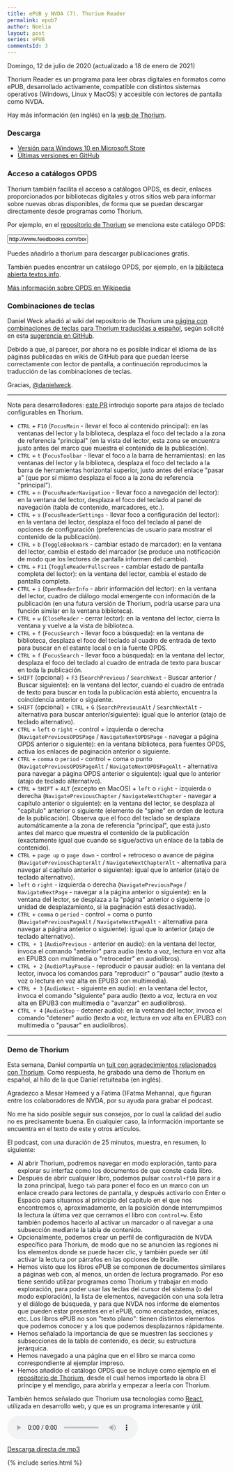 ```yaml
---
title: ePUB y NVDA (7). Thorium Reader
permalink: epub7
author: Noelia
layout: post
series: ePUB
commentsId: 3
---
```


<footer>Domingo, 12 de julio de 2020 (actualizado a 18 de enero de 2021)</footer>

Thorium Reader es un programa para leer obras digitales en formatos como ePUB, desarrollado activamente, compatible con distintos sistemas operativos (Windows, Linux y MacOS) y accesible con lectores de pantalla como NVDA.

Hay más información (en inglés) en la [web de Thorium](https://www.edrlab.org/software/thorium-reader/).

### Descarga ###

- [Versión para Windows 10 en Microsoft Store](https://bit.ly/thoriumreader-en)
- [Últimas versiones en GitHub](https://github.com/edrlab/thorium-reader/releases)

### Acceso a catálogos OPDS ###

Thorium también facilita el acceso a catálogos OPDS, es decir, enlaces proporcionados por bibliotecas digitales y otros sitios web para informar sobre nuevas obras disponibles, de forma que se puedan descargar directamente desde programas como Thorium.

Por ejemplo, en el [repositorio de Thorium](https://github.com/edrlab/thorium-reader) se menciona este catálogo OPDS:

<input type="text" value="http://www.feedbooks.com/books/top.atom?category=FBFIC019000" id="opds" readonly>


<div id="p"></div>


Puedes añadirlo a thorium para descargar publicaciones gratis.

También puedes encontrar un catálogo OPDS, por ejemplo, en la [biblioteca abierta textos.info](https://www.textos.info/).

[Más información sobre OPDS en Wikipedia](https://es.wikipedia.org/wiki/OPDS)

### Combinaciones de teclas ###

Daniel Weck añadió al wiki del repositorio de Thorium una [página con combinaciones de teclas para Thorium traducidas a español](https://github.com/edrlab/thorium-reader/wiki/Keyboard-shortcuts-(Spanish)), según solicité en esta [sugerencia en GitHub](https://github.com/edrlab/thorium-reader/issues/1019).

Debido a que, al parecer, por ahora no es posible indicar el idioma de las páginas publicadas en wikis de GitHub para que puedan leerse correctamente con lector de pantalla, a continuación reproducimos la traducción de las combinaciones de teclas.

Gracias, [@danielweck](https://github.com/danielweck).

---

Nota para desarrolladores: [este PR](https://github.com/readium/readium-desktop/pull/958) introdujo soporte para atajos de teclado configurables en Thorium.

* `CTRL` + `F10` (`FocusMain` - llevar el foco al contenido principal): en las ventanas del lector y la biblioteca, desplaza el foco del teclado a la zona de referencia "principal" (en la vista del lector, esta zona se encuentra justo antes del marco que muestra el contenido de la publicación).
* `CTRL` + `t` (`FocusToolbar` - llevar el foco a la barra de herramientas): en las ventanas del lector y la biblioteca, desplaza el foco del teclado a la barra de herramientas horizontal superior, justo antes del enlace "pasar a" (que por sí mismo desplaza el foco a la zona de referencia "principal").
* `CTRL` + `n` (`FocusReaderNavigation` - llevar foco a navegación del lector): en la ventana del lector, desplaza el foco del teclado al panel de navegación (tabla de contenido, marcadores, etc.).
* `CTRL` + `s` (`FocusReaderSettings` - llevar foco a configuración del lector): en la ventana del lector, desplaza el foco del teclado al panel de opciones de configuración (preferencias de usuario para mostrar el contenido de la publicación).
* `CTRL` + `b` (`ToggleBookmark` - cambiar estado de marcador): en la ventana del lector, cambia el estado del marcador (se produce una notificación de modo que los lectores de pantalla informen del cambio).
* `CTRL` + `F11` (`ToggleReaderFullscreen` - cambiar estado de pantalla completa del lector): en la ventana del lector, cambia el estado de pantalla completa.
* `CTRL` + `i` (`OpenReaderInfo` - abrir información del lector): en la ventana del lector, cuadro de diálogo modal emergente con información de la publicación (en una futura versión de Thorium, podría usarse para una función similar en la ventana biblioteca).
* `CTRL` + `w` (`CloseReader` - cerrar lector): en la ventana del lector, cierra la ventana y vuelve a la vista de biblioteca.
* `CTRL` + `f` (`FocusSearch` - llevar foco a búsqueda): en la ventana de biblioteca, desplaza el foco del teclado al cuadro de entrada de texto para buscar en el estante local o en la fuente OPDS.
* `CTRL` + `f` (`FocusSearch` - llevar foco a búsqueda): en la ventana del lector, desplaza el foco del teclado al cuadro de entrada de texto para buscar en toda la publicación.
* `SHIFT` (opcional) + `F3` (`SearchPrevious` / `SearchNext` - Buscar anterior / Buscar siguiente): en la ventana del lector, cuando el cuadro de entrada de texto para buscar en toda la publicación está abierto, encuentra la coincidencia anterior o siguiente.
* `SHIFT` (opcional) + `CTRL` + `G` (`SearchPreviousAlt` / `SearchNextAlt` - alternativa para buscar anterior/siguiente): igual que lo anterior (atajo de teclado alternativo).
* `CTRL` + `left` o `right` - control + izquierda o derecha (`NavigatePreviousOPDSPage` / `NavigateNextOPDSPage` - navegar a página OPDS anterior o siguiente): en la ventana biblioteca, para fuentes OPDS, activa los enlaces de paginación anterior o siguiente.
* `CTRL` + `comma` o `period` - control + coma o punto (`NavigatePreviousOPDSPageAlt` / `NavigateNextOPDSPageAlt` - alternativa para navegar a página OPDS anterior o siguiente): igual que lo anterior (atajo de teclado alternativo).
* `CTRL` + `SHIFT` + `ALT` (excepto en MacOS) + `left` o `right` - izquierda o derecha (`NavigatePreviousChapter` / `NavigateNextChapter` - navegar a capítulo anterior o siguiente): en la ventana del lector, se desplaza al "capítulo" anterior o siguiente (elemento de "spine" en orden de lectura de la publicación). Observa que el foco del teclado se desplaza automáticamente a la zona de referencia "principal", que está justo antes del marco que muestra el contenido de la publicación (exactamente igual que cuando se sigue/activa un enlace de la tabla de contenido).
* `CTRL` + `page up` o `page down` - control + retroceso o avance de página (`NavigatePreviousChapterAlt` / `NavigateNextChapterAlt` - alternativa para navegar al capítulo anterior o siguiente): igual que lo anterior (atajo de teclado alternativo).
* `left` o `right` - izquierda o derecha (`NavigatePreviousPage` / `NavigateNextPage` - navegar a la página anterior o siguiente): en la ventana del lector, se desplaza a la "página" anterior o siguiente (o unidad de desplazamiento, si la paginación está desactivada).
* `CTRL` + `comma` o `period` - control + coma o punto (`NavigatePreviousPageAlt` / `NavigateNextPageAlt` - alternativa para navegar a página anterior o siguiente): igual que lo anterior (atajo de teclado alternativo).
* `CTRL + 1` (`AudioPrevious` - anterior en audio): en la ventana del lector, invoca el comando "anterior" para audio (texto a voz, lectura en voz alta en EPUB3 con multimedia o "retroceder" en audiolibros).
* `CTRL + 2` (`AudioPlayPause` - reproducir o pausar audio): en la ventana del lector, invoca los comandos para "reproducir" o "pausar" audio (texto a voz o lectura en voz alta en EPUB3 con multimedia).
* `CTRL + 3` (`AudioNext` - siguiente en audio): en la ventana del lector, invoca el comando "siguiente" para audio (texto a voz, lectura en voz alta en EPUB3 con multimedia o "avanzar" en audiolibros).
* `CTRL + 4` (`AudioStop` - detener audio): en la ventana del lector, invoca el comando "detener" audio (texto a voz, lectura en voz alta en EPUB3 con multimedia o "pausar" en audiolibros).

---

### Demo de Thorium ###

Esta semana, Daniel compartía un [tuit con agradecimientos relacionados con Thorium](https://twitter.com/DanielWeck/status/1283258445647544320?s=20). Como respuesta, he grabado una demo de Thorium en español, al hilo de la que Daniel retuiteaba (en inglés).

Agradezco a Mesar Hameed y a Fatima ()Fatma Mehanna), que figuran entre los colaboradores de NVDA, por su ayuda para grabar el podcast.

No me ha sido posible seguir sus consejos, por lo cual la calidad del audio no es precisamente buena. En cualquier caso, la información importante se encuentra en el texto de este y otros artículos.

El podcast, con una duración de 25 minutos, muestra, en resumen, lo siguiente:

- Al abrir Thorium, podremos navegar en modo exploración, tanto para explorar su interfaz como los documentos de que conste cada libro.
- Después de abrir cualquier libro, podemos pulsar `control+f10` para ir a la zona principal, luego `tab` para poner el foco en un marco con un enlace creado para lectores de pantalla, y después activarlo con Enter o Espacio para situarnos al principio del capítulo en el que nos encontremos o, aproximadamente, en la posición donde interrumpimos la lectura la última vez que cerramos el libro con `control+w`. Esto también podemos hacerlo al activar un marcador o al navegar a una subsección mediante la tabla de contenido.
- Opcionalmente, podemos crear un perfil de configuración de NVDA específico para Thorium, de modo que no se anuncien las regiones ni los elementos donde se puede hacer clic, y también puede ser útil activar la lectura por párrafos en las opciones de braille.
- Hemos visto que los libros ePUB se componen de documentos similares a páginas web con, al menos, un orden de lectura programado. Por eso tiene sentido utilizar programas como Thorium y trabajar en modo exploración, para poder usar las teclas del cursor del sistema (o del modo exploración), la lista de elementos, navegación con una sola letra y el diálogo de búsqueda, y para que NVDA nos informe de elementos que pueden estar presentes en el ePUB, como encabezados, enlaces, etc. Los libros ePUB no son "texto plano": tienen distintos elementos que podemos conocer y a los que podemos desplazarnos rápidamente.
- Hemos señalado la importancia de que se muestren las secciones y subsecciones de la tabla de contenido, es decir, su estructura jerárquica.
- Hemos navegado a una página que en el libro se marca como correspondiente al ejemplar impreso.
- Hemos añadido el catálogo OPDS que se incluye como ejemplo en el [repositorio de Thorium](https://github.com/edrlab/thorium-reader), desde el cual hemos importado la obra El príncipe y el mendigo, para abrirla y empezar a leerla con Thorium.

También hemos señalado que Thorium usa tecnologías como [React](https://es.reactjs.org/), utilizada en desarrollo web, y que es un programa interesante y útil.

<audio controls src="https://drive.google.com/uc?export=download&id=18o87XiFnUB93xxWnZaFtJFB7_4CyMTLw">Tu navegador no admite audio</audio>

[Descarga directa de mp3](https://drive.google.com/uc?export=download&id=18o87XiFnUB93xxWnZaFtJFB7_4CyMTLw)


<script src="scripts/opds.js"></script>

{% include series.html %}
